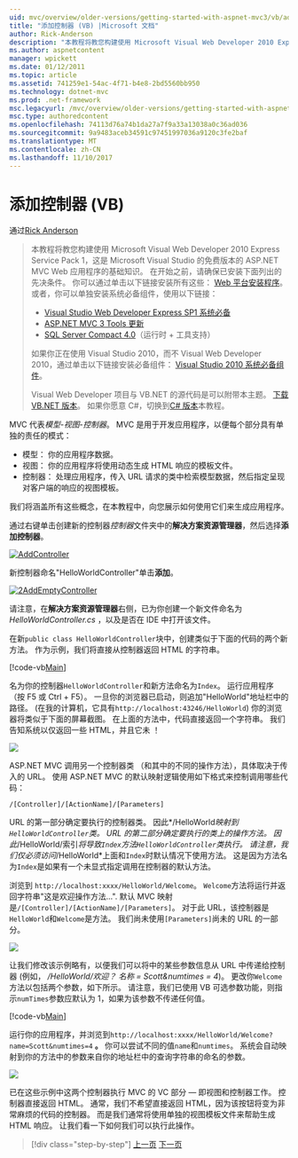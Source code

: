 ```yaml
---
uid: mvc/overview/older-versions/getting-started-with-aspnet-mvc3/vb/adding-a-controller
title: "添加控制器 (VB) |Microsoft 文档"
author: Rick-Anderson
description: "本教程将教您构建使用 Microsoft Visual Web Developer 2010 Express Service Pack 1，这是一个 ASP.NET MVC Web 应用程序的基础知识..."
ms.author: aspnetcontent
manager: wpickett
ms.date: 01/12/2011
ms.topic: article
ms.assetid: 741259e1-54ac-4f71-b4e8-2bd5560bb950
ms.technology: dotnet-mvc
ms.prod: .net-framework
msc.legacyurl: /mvc/overview/older-versions/getting-started-with-aspnet-mvc3/vb/adding-a-controller
msc.type: authoredcontent
ms.openlocfilehash: 74113d76a74b1da27a7f9a33a13038a0c36ad036
ms.sourcegitcommit: 9a9483aceb34591c97451997036a9120c3fe2baf
ms.translationtype: MT
ms.contentlocale: zh-CN
ms.lasthandoff: 11/10/2017
---
```

<a name="adding-a-controller-vb"></a>添加控制器 (VB)
====================
通过[Rick Anderson](https://github.com/Rick-Anderson)

> 本教程将教您构建使用 Microsoft Visual Web Developer 2010 Express Service Pack 1，这是 Microsoft Visual Studio 的免费版本的 ASP.NET MVC Web 应用程序的基础知识。 在开始之前，请确保已安装下面列出的先决条件。 你可以通过单击以下链接安装所有这些： [Web 平台安装程序](https://www.microsoft.com/web/gallery/install.aspx?appid=VWD2010SP1Pack)。 或者，你可以单独安装系统必备组件，使用以下链接：
> 
> - [Visual Studio Web Developer Express SP1 系统必备](https://www.microsoft.com/web/gallery/install.aspx?appid=VWD2010SP1Pack)
> - [ASP.NET MVC 3 Tools 更新](https://www.microsoft.com/web/gallery/install.aspx?appsxml=&amp;appid=MVC3)
> - [SQL Server Compact 4.0](https://www.microsoft.com/web/gallery/install.aspx?appid=SQLCE;SQLCEVSTools_4_0)（运行时 + 工具支持）
> 
> 如果你正在使用 Visual Studio 2010，而不 Visual Web Developer 2010，通过单击以下链接安装必备组件： [Visual Studio 2010 系统必备组件](https://www.microsoft.com/web/gallery/install.aspx?appsxml=&amp;appid=VS2010SP1Pack)。
> 
> Visual Web Developer 项目与 VB.NET 的源代码是可以附带本主题。 [下载 VB.NET 版本](https://code.msdn.microsoft.com/Introduction-to-MVC-3-10d1b098)。 如果你愿意 C#，切换到[C# 版本](../cs/adding-a-controller.md)本教程。


MVC 代表*模型-视图-控制器*。 MVC 是用于开发应用程序，以便每个部分具有单独的责任的模式：

- 模型： 你的应用程序数据。
- 视图： 你的应用程序将使用动态生成 HTML 响应的模板文件。
- 控制器： 处理应用程序，传入 URL 请求的类中检索模型数据，然后指定呈现对客户端的响应的视图模板。

我们将涵盖所有这些概念，在本教程中，向您展示如何使用它们来生成应用程序。

通过右键单击创建新的控制器*控制器*文件夹中的**解决方案资源管理器**，然后选择**添加控制器**。

[![AddController](adding-a-controller/_static/image2.png "AddController")](adding-a-controller/_static/image1.png)

新控制器命名&quot;HelloWorldController&quot;单击**添加**。

[![2AddEmptyController](adding-a-controller/_static/image4.png "2AddEmptyController")](adding-a-controller/_static/image3.png)

请注意，在**解决方案资源管理器**右侧，已为你创建一个新文件命名为*HelloWorldController.cs* ，以及是否在 IDE 中打开该文件。

在新`public class HelloWorldController`块中，创建类似于下面的代码的两个新方法。 作为示例，我们将直接从控制器返回 HTML 的字符串。

[!code-vb[Main](adding-a-controller/samples/sample1.vb)]

名为你的控制器`HelloWorldController`和新方法命名为`Index`。 运行应用程序 （按 F5 或 Ctrl + F5）。 一旦你的浏览器已启动，则追加&quot;HelloWorld&quot;地址栏中的路径。 (在我的计算机，它具有`http://localhost:43246/HelloWorld`) 你的浏览器将类似于下面的屏幕截图。 在上面的方法中，代码直接返回一个字符串。 我们告知系统以仅返回一些 HTML，并且它未 ！

![](adding-a-controller/_static/image5.png)

ASP.NET MVC 调用另一个控制器类 （和其中的不同的操作方法），具体取决于传入的 URL。 使用 ASP.NET MVC 的默认映射逻辑使用如下格式来控制调用哪些代码：

`/[Controller]/[ActionName]/[Parameters]`

URL 的第一部分确定要执行的控制器类。 因此*/HelloWorld*映射到`HelloWorldController`类。 URL 的第二部分确定要执行的类上的操作方法。 因此*/HelloWorld/索引*将导致`Index`方法`HelloWorldController`类执行。 请注意，我们仅必须访问*/HelloWorld*上面和`Index`时默认情况下使用方法。 这是因为方法名为`Index`是如果有一个未显式指定调用在控制器的默认方法。

浏览到 `http://localhost:xxxx/HelloWorld/Welcome`。 `Welcome`方法将运行并返回字符串&quot;这是欢迎操作方法...&quot;. 默认 MVC 映射是`/[Controller]/[ActionName]/[Parameters]`。 对于此 URL，该控制器是`HelloWorld`和`Welcome`是方法。 我们尚未使用`[Parameters]`尚未的 URL 的一部分。

![](adding-a-controller/_static/image6.png)

让我们修改该示例略有，以便我们可以将中的某些参数信息从 URL 中传递给控制器 (例如， */HelloWorld/欢迎？ 名称 = Scott&amp;numtimes = 4*)。 更改你`Welcome`方法以包括两个参数，如下所示。 请注意，我们已使用 VB 可选参数功能，则指示`numTimes`参数应默认为 1，如果为该参数不传递任何值。

[!code-vb[Main](adding-a-controller/samples/sample2.vb)]

运行你的应用程序，并浏览到`http://localhost:xxxx/HelloWorld/Welcome?name=Scott&numtimes=4` **。** 你可以尝试不同的值`name`和`numtimes`。 系统会自动映射到你的方法中的参数来自你的地址栏中的查询字符串的命名的参数。

![](adding-a-controller/_static/image7.png)

已在这些示例中这两个控制器执行 MVC 的 VC 部分 — 即视图和控制器工作。 控制器直接返回 HTML。 通常，我们不希望直接返回 HTML，因为该按钮将变为非常麻烦的代码的控制器。 而是我们通常将使用单独的视图模板文件来帮助生成 HTML 响应。 让我们看一下如何我们可以执行此操作。

>[!div class="step-by-step"]
[上一页](intro-to-aspnet-mvc-3.md)
[下一页](adding-a-view.md)
